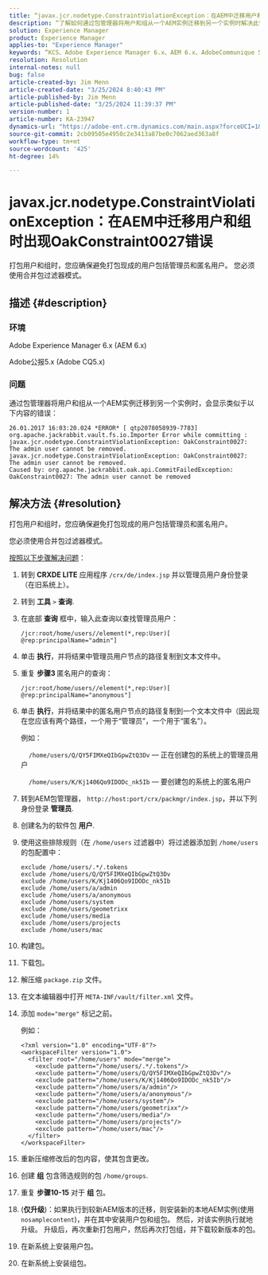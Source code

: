 ```yaml
---
title: “javax.jcr.nodetype.ConstraintViolationException：在AEM中迁移用户和组时出现OakConstraint0027错误”
description: “了解如何通过包管理器将用户和组从一个AEM实例迁移到另一个实例时解决此错误。”
solution: Experience Manager
product: Experience Manager
applies-to: "Experience Manager"
keywords: “KCS、Adobe Experience Manager 6.x、AEM 6.x、AdobeCommunique 5.x、Adobe CQ5.x、javax.jcr.nodetype.ConstraintViolationException：OakConstraint0027错误、迁移、用户、组”
resolution: Resolution
internal-notes: null
bug: false
article-created-by: Jim Menn
article-created-date: "3/25/2024 8:40:43 PM"
article-published-by: Jim Menn
article-published-date: "3/25/2024 11:39:37 PM"
version-number: 1
article-number: KA-23947
dynamics-url: "https://adobe-ent.crm.dynamics.com/main.aspx?forceUCI=1&pagetype=entityrecord&etn=knowledgearticle&id=fd1dacef-e7ea-ee11-a204-6045bd006268"
source-git-commit: 2cb09505e4950c2e3413a87be0c7062aed363a8f
workflow-type: tm+mt
source-wordcount: '425'
ht-degree: 14%

---
```


# javax.jcr.nodetype.ConstraintViolationException：在AEM中迁移用户和组时出现OakConstraint0027错误


打包用户和组时，您应确保避免打包现成的用户包括管理员和匿名用户。 您必须使用合并包过滤器模式。

## 描述 {#description}


### 环境

Adobe Experience Manager 6.x (AEM 6.x)

Adobe公报5.x (Adobe CQ5.x)

### 问题

通过包管理器将用户和组从一个AEM实例迁移到另一个实例时，会显示类似于以下内容的错误：


```
26.01.2017 16:03:20.024 *ERROR* [ qtp2078058939-7783]  org.apache.jackrabbit.vault.fs.io.Importer Error while committing : javax.jcr.nodetype.ConstraintViolationException: OakConstraint0027: The admin user cannot be removed.
javax.jcr.nodetype.ConstraintViolationException: OakConstraint0027: The admin user cannot be removed.
Caused by: org.apache.jackrabbit.oak.api.CommitFailedException: OakConstraint0027: The admin user cannot be removed
```



## 解决方法 {#resolution}


打包用户和组时，您应确保避免打包现成的用户包括管理员和匿名用户。

您必须使用合并包过滤器模式。

<u>按照以下步骤解决问题</u>：

1. 转到 <b>CRXDE LITE</b> 应用程序 `/crx/de/index.jsp` 并以管理员用户身份登录（在旧系统上）。
2. 转到 <b>工具</b> `>`  <b>查询</b>.
3. 在底部 <b>查询</b> 框中，输入此查询以查找管理员用户：






   ```
   /jcr:root/home/users//element(*,rep:User)[ @rep:principalName="admin"]
   ```




4. 单击 <b>执行</b>，并将结果中管理员用户节点的路径复制到文本文件中。
5. 重复 <b>步骤3 </b>匿名用户的查询：






   ```
   /jcr:root/home/users//element(*,rep:User)[ @rep:principalName="anonymous"]
   ```




6. 单击 <b>执行</b>，并将结果中的匿名用户节点的路径复制到一个文本文件中（因此现在您应该有两个路径，一个用于“管理员”，一个用于“匿名”）。

   例如：

       `/home/users/Q/QY5FIMXeQIbGpwZtQ3Dv`  — 正在创建包的系统上的管理员用户

       `/home/users/K/Kj1406Qo9IDODc_nk5Ib`  — 要创建包的系统上的匿名用户


7. 转到AEM包管理器， `http://host:port/crx/packmgr/index.jsp`，并以下列身份登录 <b>管理员</b>.
8. 创建名为的软件包 <b>用户</b>.


9. 使用这些排除规则（在 `/home/users` 过滤器中）将过滤器添加到 `/home/users` 的包配置中：




   ```
   exclude /home/users/.*/.tokens
   exclude /home/users/Q/QY5FIMXeQIbGpwZtQ3Dv
   exclude /home/users/K/Kj1406Qo9IDODc_nk5Ib
   exclude /home/users/a/admin
   exclude /home/users/a/anonymous
   exclude /home/users/system
   exclude /home/users/geometrixx
   exclude /home/users/media
   exclude /home/users/projects
   exclude /home/users/mac
   ```




10. 构建包。
11. 下载包。
12. 解压缩 `package.zip` 文件。
13. 在文本编辑器中打开 `META-INF/vault/filter.xml` 文件。
14. 添加 `mode="merge"` 标记之前。

    例如：




    ```
    <?xml version="1.0" encoding="UTF-8"?>
    <workspaceFilter version="1.0">
      <filter root="/home/users" mode="merge">
        <exclude pattern="/home/users/.*/.tokens"/>
        <exclude pattern="/home/users/Q/QY5FIMXeQIbGpwZtQ3Dv"/>
        <exclude pattern="/home/users/K/Kj1406Qo9IDODc_nk5Ib"/>
        <exclude pattern="/home/users/a/admin"/>
        <exclude pattern="/home/users/a/anonymous"/>
        <exclude pattern="/home/users/system"/>
        <exclude pattern="/home/users/geometrixx"/>
        <exclude pattern="/home/users/media"/>
        <exclude pattern="/home/users/projects"/>
        <exclude pattern="/home/users/mac"/>
      </filter>
    </workspaceFilter>
    ```




15. 重新压缩修改后的包内容，使其包含更改。
16. 创建 <b>组</b> 包含筛选规则的包 `/home/groups`.
17. 重复 <b>步骤10-15</b> 对于 <b>组</b> 包。
18. (<b>仅升级</b>)：如果执行到较新AEM版本的迁移，则安装新的本地AEM实例(使用 `nosamplecontent`)，并在其中安装用户包和组包。 然后，对该实例执行就地升级。 升级后，再次重新打包用户，然后再次打包组，并下载较新版本的包。
19. 在新系统上安装用户包。
20. 在新系统上安装组包。



